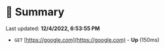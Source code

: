 # 📖 Summary
Last updated: **12/4/2022, 6:53:55 PM**

- `GET` [https://google.com](https://google.com) - **Up** (150ms)
